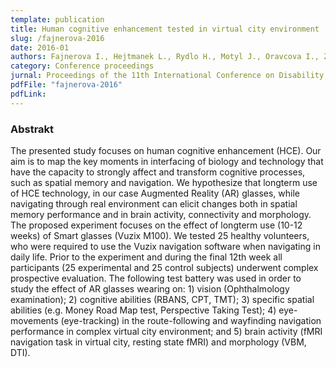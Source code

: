 ```yaml
---
template: publication
title: Human cognitive enhancement tested in virtual city environment
slug: /fajnerova-2016
date: 2016-01
authors: Fajnerova I., Hejtmanek L., Rydlo H., Motyl J., Oravcova I., Zitka T., Hranicka J., Horacek J., Zackova E. 
category: Conference proceedings
jurnal: Proceedings of the 11th International Conference on Disability, Virtual Reality and Associated Technologies (ICDVRAT 2016)
pdfFile: "fajnerova-2016"
pdfLink:
---
```


### Abstrakt

The presented study focuses on human cognitive enhancement (HCE). Our aim is to map the key moments in interfacing of biology and technology that have the capacity to strongly affect and transform cognitive processes, such as spatial memory and navigation. We hypothesize that longterm use of HCE technology, in our case Augmented Reality (AR) glasses, while navigating through real environment can elicit changes both in spatial memory performance and in brain activity, connectivity and morphology. The proposed experiment focuses on the effect of longterm use (10-12 weeks) of Smart glasses (Vuzix M100). We tested 25 healthy volunteers, who were required to use the Vuzix navigation software when navigating in daily life. Prior to the experiment and during the final 12th week all participants (25 experimental and 25 control subjects) underwent complex prospective evaluation. The following test battery was used in order to study the effect of AR glasses wearing on: 1) vision (Ophthalmology examination); 2) cognitive abilities (RBANS, CPT, TMT); 3) specific spatial abilities (e.g. Money Road Map test, Perspective Taking Test); 4) eye-movements (eye-tracking) in the route-following and wayfinding navigation performance in complex virtual city environment; and 5) brain activity (fMRI navigation task in virtual city, resting state fMRI) and morphology (VBM, DTI).
